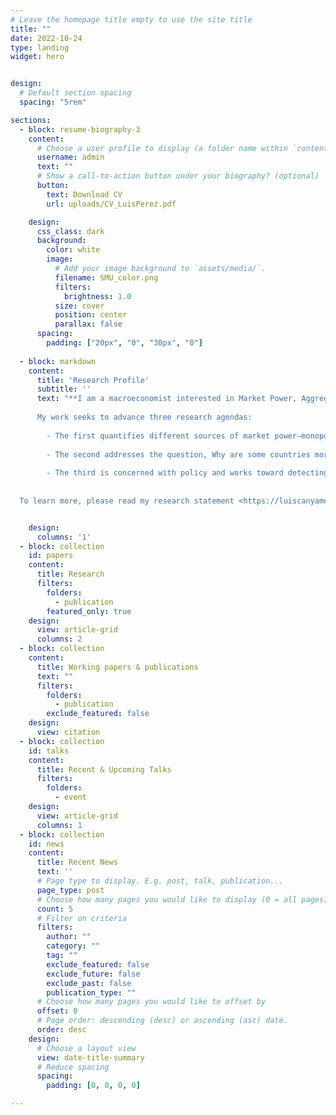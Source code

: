 ```yaml
---
# Leave the homepage title empty to use the site title
title: ""
date: 2022-10-24
type: landing
widget: hero


design:
  # Default section spacing
  spacing: "5rem"

sections:
  - block: resume-biography-3
    content:
      # Choose a user profile to display (a folder name within `content/authors/`)
      username: admin
      text: ""
      # Show a call-to-action button under your biography? (optional)
      button:
        text: Download CV
        url: uploads/CV_LuisPerez.pdf

    design:
      css_class: dark
      background:
        color: white
        image:
          # Add your image background to `assets/media/`.
          filename: SMU_color.png
          filters:
            brightness: 1.0
          size: cover
          position: center
          parallax: false
      spacing: 
        padding: ["20px", "0", "30px", "0"]
      
  - block: markdown
    content:
      title: 'Research Profile'
      subtitle: ''
      text: "**I am a macroeconomist interested in Market Power, Aggregate Productivity, and Public Finance**. 
      
      My work seeks to advance three research agendas:
      
        - The first quantifies different sources of market power—monopoly and monopsony—and their impact on the macroeconomy. 
      
        - The second addresses the question, Why are some countries more productive than others? 
      
        - The third is concerned with policy and works toward detecting market failures in different aspects of economic life to propose optimal interventions. 
        
    
  To learn more, please read my research statement <https://luiscanyamel.github.io/website_materials/Research_Statement_LuisPerez.pdf>."


    design:
      columns: '1'
  - block: collection
    id: papers
    content:
      title: Research
      filters:
        folders:
          - publication
        featured_only: true
    design:
      view: article-grid
      columns: 2
  - block: collection
    content:
      title: Working papers & publications
      text: ""
      filters:
        folders:
          - publication
        exclude_featured: false
    design:
      view: citation
  - block: collection
    id: talks
    content:
      title: Recent & Upcoming Talks
      filters:
        folders:
          - event
    design:
      view: article-grid
      columns: 1
  - block: collection
    id: news
    content:
      title: Recent News
      text: ''
      # Page type to display. E.g. post, talk, publication...
      page_type: post
      # Choose how many pages you would like to display (0 = all pages)
      count: 5
      # Filter on criteria
      filters:
        author: ""
        category: ""
        tag: ""
        exclude_featured: false
        exclude_future: false
        exclude_past: false
        publication_type: ""
      # Choose how many pages you would like to offset by
      offset: 0
      # Page order: descending (desc) or ascending (asc) date.
      order: desc
    design:
      # Choose a layout view
      view: date-title-summary
      # Reduce spacing
      spacing:
        padding: [0, 0, 0, 0]

---
```

